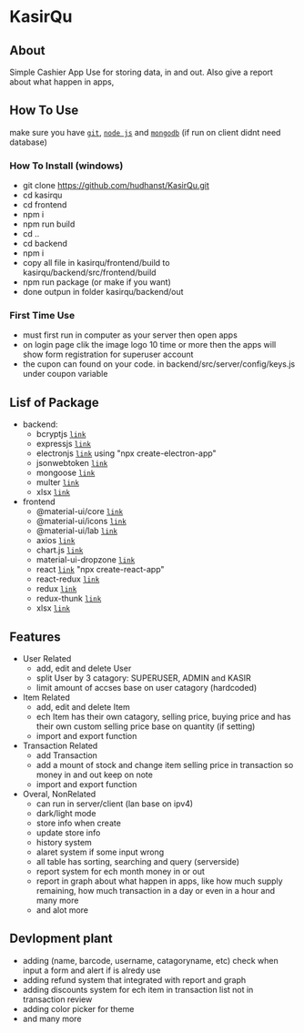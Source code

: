# KasirQu

## About
Simple Cashier App
Use for storing data, in and out. Also give a report about what happen in apps,

## How To Use
make sure you have [`git`](https://git-scm.com/downloads), [`node js`](https://nodejs.org/en/download/) and [`mongodb`](https://www.mongodb.com/try/download/community) (if run on client didnt need database)

### How To Install (windows)
- git clone https://github.com/hudhanst/KasirQu.git
- cd kasirqu
- cd frontend
- npm i
- npm run build
- cd ..
- cd backend
- npm i 
- copy all file in kasirqu/frontend/build to kasirqu/backend/src/frontend/build
- npm run package (or make if you want)
- done outpun in folder kasirqu/backend/out

### First Time Use
- must first run in computer as your server then open apps
- on login page clik the image logo 10 time or more then the apps will show form registration for superuser account
- the cupon can found on your code. in backend/src/server/config/keys.js under coupon variable


## Lisf of Package
- backend:
    - bcryptjs [`link`](https://www.npmjs.com/package/bcryptjs)
    - expressjs [`link`](https://www.npmjs.com/package/express)
    - electronjs [`link`](https://www.npmjs.com/package/electron) using "npx create-electron-app"
    - jsonwebtoken [`link`](https://www.npmjs.com/package/jsonwebtoken)
    - mongoose [`link`](https://www.npmjs.com/package/mongoose)
    - multer [`link`](https://www.npmjs.com/package/multer)
    - xlsx [`link`](https://www.npmjs.com/package/xlsx)
- frontend
    - @material-ui/core [`link`](https://www.npmjs.com/package/@material-ui/core)
    - @material-ui/icons [`link`](https://www.npmjs.com/package/@material-ui/icons)
    - @material-ui/lab [`link`](https://www.npmjs.com/package/@material-ui/lab)
    - axios [`link`](https://www.npmjs.com/package/axios)
    - chart.js [`link`](https://www.npmjs.com/package/chart.js/v/2.9.3)
    - material-ui-dropzone [`link`](https://www.npmjs.com/package/material-ui-dropzone)
    - react [`link`](https://www.npmjs.com/package/react) "npx create-react-app"
    - react-redux [`link`](https://www.npmjs.com/package/react-redux)
    - redux [`link`](https://www.npmjs.com/package/redux)
    - redux-thunk [`link`](https://www.npmjs.com/package/redux-thunk)
    - xlsx [`link`](https://www.npmjs.com/package/xlsx)

## Features
- User Related
    - add, edit and delete User
    - split User by 3 catagory: SUPERUSER, ADMIN and KASIR
    - limit amount of accses base on user catagory (hardcoded)
- Item Related
    - add, edit and delete Item
    - ech Item has their own catagory, selling price, buying price and has their own custom selling price base on quantity (if setting)
    - import and export function
- Transaction Related
    - add Transaction
    - add a mount of stock and change item selling price in transaction so money in and out keep on note
    - import and export function
- Overal, NonRelated
    - can run in server/client (lan base on ipv4)
    - dark/light mode
    - store info when create
    - update store info
    - history system
    - alaret system if some input wrong
    - all table has sorting, searching and query (serverside)
    - report system for ech month money in or out
    - report in graph about what happen in apps, like how much supply remaining, how much transaction in a day or even in a hour and many more
    - and alot more

## Devlopment plant
- adding (name, barcode, username, catagoryname, etc) check when input a form and alert if is alredy use
- adding refund system that integrated with report and graph
- adding discounts system for ech item in transaction list not in transaction review 
- adding color picker for theme
- and many more